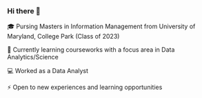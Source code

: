 ### Hi there 👋
🎓 Pursing Masters in Information Management from University of Maryland, College Park (Class of 2023)

🔭 Currently learning courseworks with a focus area in Data Analytics/Science

💻 Worked as a Data Analyst

⚡ Open to new experiences and learning opportunities





